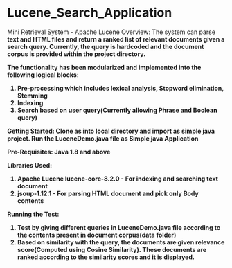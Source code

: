 # Lucene_Search_Application

Mini Retrieval System - Apache Lucene
Overview:
The system can parse <b>text and HTML files<b> and return a <b>ranked list</b> of relevant documents <b>given a search query</b>. 
Currently, the query is hardcoded and the document corpus is provided within the project directory.

<b>The functionality has been modularized and implemented into the following logical blocks:</b>
1. Pre-processing which includes lexical analysis, Stopword elimination, Stemming
2. Indexing
3. Search based on user query(Currently allowing Phrase and Boolean query)

Getting Started:
Clone as into local directory and import as simple java project.
Run the LuceneDemo.java file as Simple java Application

Pre-Requisites:
Java 1.8 and above

Libraries Used:
1. Apache Lucene lucene-core-8.2.0 - For indexing and searching text document
2. jsoup-1.12.1 - For parsing HTML document and pick only Body contents

Running the Test:
1. Test by giving different queries in LuceneDemo.java file according to the contents present in document corpus(data folder)
2. Based on similarity with the query, the documents are given relevance score(Computed using Cosine Similarity). 
   These documents are ranked according to the similarity scores and it is displayed.

